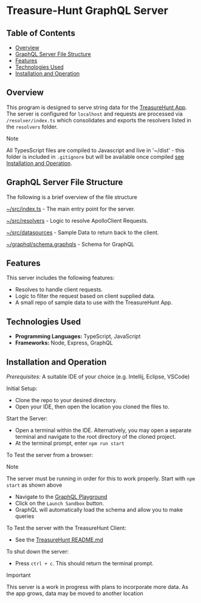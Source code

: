# Treasure-Hunt GraphQL Server

## Table of Contents

- [Overview](#overview)
- [GraphQL Server File Structure](#graphql-server-file-structure)
- [Features](#features)
- [Technologies Used](#technologies-used)
- [Installation and Operation](#installation-and-operation)


## Overview

This program is designed to serve string data for the [TreasureHunt App](https://github.com/voyagerfan/Treasure-Hunt). The server is configured for `localhost` and requests are processed via `/resolver/index.ts` which consolidates and exports the resolvers listed in the `resolvers` folder.
>[!NOTE]
> All TypesScript files are compiled to Javascript and live in '~/dist' - this folder is included in `.gitignore` but will be available once compiled [see Installation and Operation](#installation-and-operation).

## GraphQL Server File Structure
The following is a brief overview of the file structure

[~/src/index.ts](https://github.com/voyagerfan/GraphQLServer-TreasureHunt/blob/main/src/index.ts) - The main entry point for the server.

[~/src/resolvers]() - Logic to resolve ApolloClient Requests.

[~/src/datasources]() - Sample Data to return back to the client.

[~/graphql/schema.graphqls](https://github.com/voyagerfan/GraphQLServer-TreasureHunt/blob/main/graphql/schema.graphqls) - Schema for GraphQL

## Features

This server includes the following features:
* Resolves to handle client requests.
* Logic to filter the request based on client supplied data.
* A small repo of sample data to use with the TreasureHunt App.

## Technologies Used

- **Programming Languages:** TypeScript, JavaScript
- **Frameworks:** Node, Express, GraphQL

## Installation and Operation
*Prerequisites:* A suitable IDE of your choice (e.g. Intellij, Eclipse, VSCode)

Initial Setup:
* Clone the repo to your desired directory.
* Open your IDE, then open the location you cloned the files to.

Start the Server:
* Open a terminal within the IDE. Alternatively, you may open a separate terminal and navigate to the root directory of the cloned project.
* At the terminal prompt, enter `npm run start`

To Test the server from a browser:
>[!NOTE]
> The server must be running in order for this to work properly. Start with `npm start` as shown above
* Navigate to the [GraphQL Playground](https://www.apollographql.com/docs/apollo-server/v2/testing/graphql-playground)
* Click on the `Launch Sandbox` button.
* GraphQL will automatically load the schema and allow you to make queries

To Test the server with the TreasureHunt Client:
* See the [TreasureHunt README.md](https://github.com/voyagerfan/Treasure-Hunt)

To shut down the server:
* Press `ctrl + c`. This should return the terminal prompt.

> [!IMPORTANT]
> This server is a work in progress with plans to incorporate more data. As the app grows, data may be moved to another location